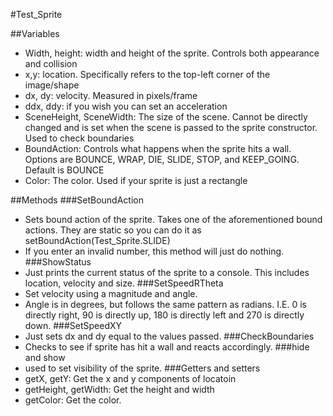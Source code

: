 #Test_Sprite

##Variables
- Width, height: width and height of the sprite. Controls both appearance and collision
- x,y: location. Specifically refers to the top-left corner of the image/shape
- dx, dy: velocity. Measured in pixels/frame
- ddx, ddy: if you wish you can set an acceleration
- SceneHeight, SceneWidth: The size of the scene. Cannot be directly changed and is set when the scene is passed to the sprite constructor. Used to check boundaries
- BoundAction: Controls what happens when the sprite hits a wall. Options are BOUNCE, WRAP, DIE, SLIDE, STOP, and KEEP_GOING. Default is BOUNCE
- Color: The color. Used if your sprite is just a rectangle 

##Methods
###SetBoundAction
 - Sets bound action of the sprite. Takes one of the aforementioned bound actions. They are static so you can do it as setBoundAction(Test_Sprite.SLIDE)
 - If you enter an invalid number, this method will just do nothing. 
###ShowStatus
 - Just prints the current status of the sprite to a console. This includes location, velocity and size. 
###SetSpeedRTheta
 - Set velocity using a magnitude and angle. 
 - Angle is in degrees, but follows the same pattern as radians. I.E. 0 is directly right, 90 is directly up, 180 is directly left and 270 is directly down. 
###SetSpeedXY
- Just sets dx and dy equal to the values passed. 
###CheckBoundaries
- Checks to see if sprite has hit a wall and reacts accordingly.
###hide and show
- used to set visibility of the sprite. 
###Getters and setters
- getX, getY: Get the x and y components of locatoin
- getHeight, getWidth: Get the height and width
- getColor: Get the color. 

